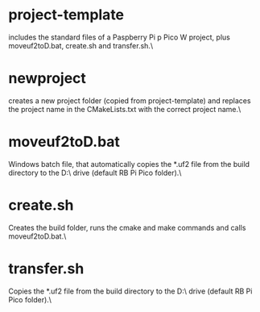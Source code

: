 # project-template
includes the standard files of a Paspberry Pi p Pico W project, plus moveuf2toD.bat, create.sh and transfer.sh.\

# newproject
creates a new project folder (copied from project-template) and replaces the project name in the CMakeLists.txt with the correct project name.\

# moveuf2toD.bat
Windows batch file, that automatically copies the *.uf2 file from the build directory to the D:\ drive (default RB Pi Pico folder).\

# create.sh
Creates the build folder, runs the cmake and make commands and calls moveuf2toD.bat.\

# transfer.sh
Copies the *.uf2 file from the build directory to the D:\ drive (default RB Pi Pico folder).\
